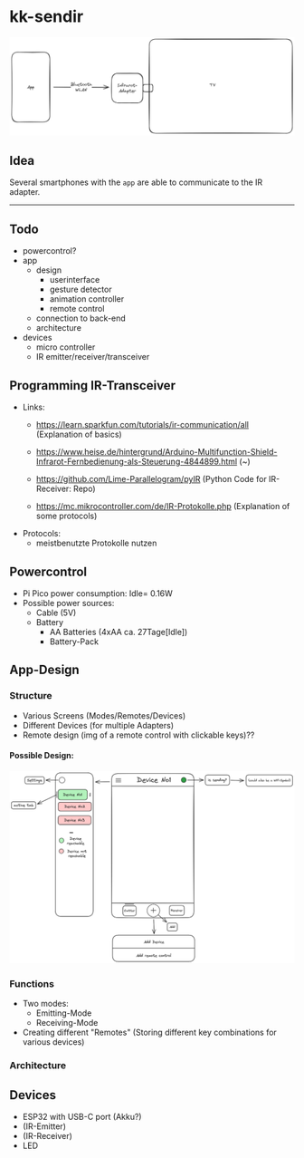 # kk-sendir

![architecture](./assets/architecture-sendir.png)

## Idea

Several smartphones with the `app` are able to communicate to the IR adapter.

---

## Todo

- powercontrol?
- app
    - design
        - userinterface
        - gesture detector
        - animation controller
        - remote control
    - connection to back-end
    - architecture
- devices
    - micro controller
    - IR emitter/receiver/transceiver

## Programming IR-Transceiver
- Links:
    - https://learn.sparkfun.com/tutorials/ir-communication/all (Explanation of basics)
    - https://www.heise.de/hintergrund/Arduino-Multifunction-Shield-Infrarot-Fernbedienung-als-Steuerung-4844899.html (~)
      
    - https://github.com/Lime-Parallelogram/pyIR (Python Code for IR-Receiver: Repo)
    - https://mc.mikrocontroller.com/de/IR-Protokolle.php (Explanation of some protocols)
- Protocols:
    - meistbenutzte Protokolle nutzen
 
## Powercontrol
- Pi Pico power consumption: Idle= 0.16W
- Possible power sources:
  - Cable (5V)
  - Battery
    - AA Batteries (4xAA ca. 27Tage[Idle])
    - Battery-Pack
## App-Design


### Structure
- Various Screens (Modes/Remotes/Devices)
- Different Devices (for multiple Adapters)
- Remote design (img of a remote control with clickable keys)??

#### Possible Design:

<img src="./assets/App%20Structure.png" alt="drawing" width="750"/>

### Functions
- Two modes:
  - Emitting-Mode
  - Receiving-Mode
- Creating different "Remotes" (Storing different key combinations for various devices)

### Architecture

## Devices

- ESP32 with USB-C port (Akku?)
- (IR-Emitter)
- (IR-Receiver)
- LED
